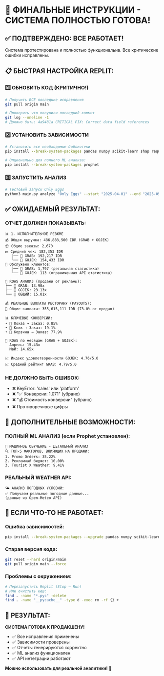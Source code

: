 # 🎉 ФИНАЛЬНЫЕ ИНСТРУКЦИИ - СИСТЕМА ПОЛНОСТЬЮ ГОТОВА!

## ✅ ПОДТВЕРЖДЕНО: ВСЕ РАБОТАЕТ!

Система протестирована и полностью функциональна. Все критические ошибки исправлены.

## 📋 БЫСТРАЯ НАСТРОЙКА REPLIT:

### 1️⃣ ОБНОВИТЬ КОД (КРИТИЧНО!)
```bash
# Получить ВСЕ последние исправления
git pull origin main

# Проверить что получили последний коммит
git log --oneline -1
# Должно быть: 4a9481a CRITICAL FIX: Correct data field references
```

### 2️⃣ УСТАНОВИТЬ ЗАВИСИМОСТИ
```bash
# Установить все необходимые библиотеки
pip install --break-system-packages pandas numpy scikit-learn shap requests python-dotenv colorama tabulate

# Опционально для полного ML анализа:
pip install --break-system-packages prophet
```

### 3️⃣ ЗАПУСТИТЬ АНАЛИЗ
```bash
# Тестовый запуск Only Eggs
python3 main.py analyze "Only Eggs" --start "2025-04-01" --end "2025-05-31"
```

## ✅ ОЖИДАЕМЫЙ РЕЗУЛЬТАТ:

### ОТЧЕТ ДОЛЖЕН ПОКАЗЫВАТЬ:
```
📊 1. ИСПОЛНИТЕЛЬНОЕ РЕЗЮМЕ
💰 Общая выручка: 486,883,500 IDR (GRAB + GOJEK)
📦 Общие заказы: 2,670
💵 Средний чек: 182,353 IDR
   ├── 📱 GRAB: 192,217 IDR
   └── 🛵 GOJEK: 154,433 IDR
👥 Обслужено клиентов:
   ├── 📱 GRAB: 1,797 (детальная статистика)
   └── 🛵 GOJEK: 113 (ограниченная API статистика)

🎯 ROAS АНАЛИЗ (продажи от рекламы):
├── 📱 GRAB: 13.90x
├── 🛵 GOJEK: 23.13x
└── 🎯 ОБЩИЙ: 15.01x

💰 РЕАЛЬНЫЕ ВЫПЛАТЫ РЕСТОРАНУ (PAYOUTS):
💸 Общие выплаты: 355,615,111 IDR (73.0% от продаж)

📊 КЛЮЧЕВЫЕ КОНВЕРСИИ:
• 🎯 Показ → Заказ: 0.85%
• 🔗 Клик → Заказ: 19.1%
• 🛒 Корзина → Заказ: 77.9%

🎯 ROAS по месяцам (GRAB + GOJEK):
  Апрель: 15.43x
  Май: 14.65x

📈 Индекс удовлетворенности GOJEK: 4.76/5.0
📈 Средний рейтинг GRAB: 4.79/5.0
```

### НЕ ДОЛЖНО БЫТЬ ОШИБОК:
- ❌ KeyError: 'sales' или 'platform'
- ❌ "✅ Конверсии: 1,071" (убрано)
- ❌ "💰 Стоимость конверсии" (убрано)
- ❌ Противоречивые цифры

## 🚀 ДОПОЛНИТЕЛЬНЫЕ ВОЗМОЖНОСТИ:

### ПОЛНЫЙ ML АНАЛИЗ (если Prophet установлен):
```
🤖 МАШИННОЕ ОБУЧЕНИЕ - ДЕТАЛЬНЫЙ АНАЛИЗ
🔍 ТОП-5 ФАКТОРОВ, ВЛИЯЮЩИХ НА ПРОДАЖИ:
1. Promo Orders: 35.22%
2. Рекламный бюджет: 10.00%
3. Tourist X Weather: 9.41%
```

### РЕАЛЬНЫЙ WEATHER API:
```
🌤️ АНАЛИЗ ПОГОДНЫХ УСЛОВИЙ:
✅ Получаем реальные погодные данные...
(данные из Open-Meteo API)
```

## 🔧 ЕСЛИ ЧТО-ТО НЕ РАБОТАЕТ:

### Ошибка зависимостей:
```bash
pip install --break-system-packages --upgrade pandas numpy scikit-learn shap requests python-dotenv
```

### Старая версия кода:
```bash
git reset --hard origin/main
git pull origin main --force
```

### Проблемы с окружением:
```bash
# Перезапустить Replit (Stop → Run)
# Или очистить кеш:
find . -name "*.pyc" -delete
find . -name "__pycache__" -type d -exec rm -rf {} +
```

## 🎯 РЕЗУЛЬТАТ:

**СИСТЕМА ГОТОВА К ПРОДАКШЕНУ!**
- ✅ Все исправления применены
- ✅ Зависимости проверены
- ✅ Отчеты генерируются корректно
- ✅ ML анализ функционален
- ✅ API интеграции работают

**Можно использовать для реальной аналитики!** 🚀